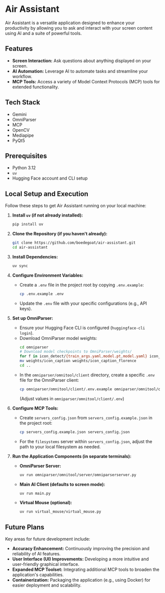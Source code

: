 # Air Assistant

Air Assistant is a versatile application designed to enhance your productivity by allowing you to ask and interact with your screen content using AI and a suite of powerful tools.

## Features

-   **Screen Interaction:** Ask questions about anything displayed on your screen.
-   **AI Automation:** Leverage AI to automate tasks and streamline your workflow.
-   **MCP Tools:** Access a variety of Model Context Protocols (MCP) tools for extended functionality.

## Tech Stack

-   Gemini
-   OmniParser
-   MCP
-   OpenCV
-   Mediapipe
-   PyQt5

## Prerequisites

-   Python 3.12
-   `uv`
-   Hugging Face account and CLI setup

## Local Setup and Execution

Follow these steps to get Air Assistant running on your local machine:

1.  **Install `uv` (if not already installed):**

    ```bash
    pip install uv
    ```

2.  **Clone the Repository (if you haven't already):**

    ```bash
    git clone https://github.com/boedegoat/air-assistant.git
    cd air-assistant
    ```

3.  **Install Dependencies:**

    ```bash
    uv sync
    ```

4.  **Configure Environment Variables:**

    -   Create a `.env` file in the project root by copying `.env.example`:
        ```bash
        cp .env.example .env
        ```
    -   Update the `.env` file with your specific configurations (e.g., API keys).

5.  **Set up OmniParser:**

    -   Ensure your Hugging Face CLI is configured (`huggingface-cli login`).
    -   Download OmniParser model weights:
        ```bash
        cd omniparser
        # Download model checkpoints to OmniParser/weights/
        for f in icon_detect/{train_args.yaml,model.pt,model.yaml} icon_caption/{config.json,generation_config.json,model.safetensors}; do huggingface-cli download microsoft/OmniParser-v2.0 "$f" --local-dir weights; done
        mv weights/icon_caption weights/icon_caption_florence
        cd ..
        ```
    -   In the `omniparser/omnitool/client` directory, create a specific `.env` file for the OmniParser client:
        ```bash
        cp omniparser/omnitool/client/.env.example omniparser/omnitool/client/.env
        ```
        (Adjust values in `omniparser/omnitool/client/.env`)

6.  **Configure MCP Tools:**

    -   Create `servers_config.json` from `servers_config.example.json` in the project root:
        ```bash
        cp servers_config.example.json servers_config.json
        ```
    -   For the `filesystems` server within `servers_config.json`, adjust the path to your local filesystem as needed.

7.  **Run the Application Components (in separate terminals):**

    -   **OmniParser Server:**

        ```bash
        uv run omniparser/omnitool/server/omniparserserver.py
        ```

    -   **Main AI Client (defaults to screen mode):**

        ```bash
        uv run main.py
        ```

    -   **Virtual Mouse (optional):**
        ```bash
        uv run virtual_mouse/virtual_mouse.py
        ```

## Future Plans

Key areas for future development include:

-   **Accuracy Enhancement:** Continuously improving the precision and reliability of AI features.
-   **User Interface (UI) Improvements:** Developing a more intuitive and user-friendly graphical interface.
-   **Expanded MCP Toolset:** Integrating additional MCP tools to broaden the application's capabilities.
-   **Containerization:** Packaging the application (e.g., using Docker) for easier deployment and scalability.
